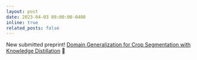 ```yaml
---
layout: post
date: 2023-04-03 09:00:00-0400
inline: true
related_posts: false
---
```


New submitted preprint! [Domain Generalization for Crop Segmentation with Knowledge Distillation](https://arxiv.org/abs/2304.01029) 🌳
